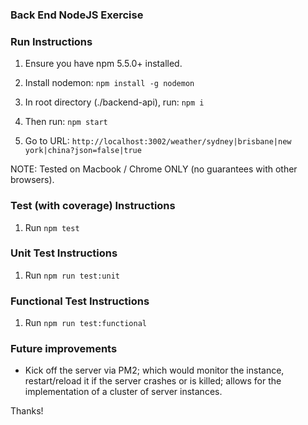 ### Back End NodeJS Exercise

### Run Instructions
1. Ensure you have npm 5.5.0+ installed.

2. Install nodemon: ```npm install -g nodemon```

3. In root directory (./backend-api), run: ```npm i```

4. Then run: ```npm start```

5. Go to URL: ```http://localhost:3002/weather/sydney|brisbane|new york|china?json=false|true```

NOTE: Tested on Macbook / Chrome ONLY (no guarantees with other browsers).

### Test (with coverage) Instructions
1. Run ``` npm test ```

### Unit Test Instructions
1. Run ``` npm run test:unit ```

### Functional Test Instructions
1. Run ``` npm run test:functional ```


### Future improvements
* Kick off the server via PM2; which would monitor the instance, restart/reload it
if the server crashes or is killed; allows for the implementation of a cluster of server instances.


Thanks!
